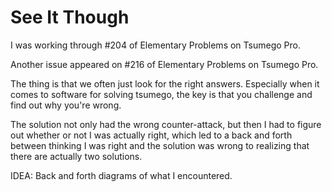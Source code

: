 # See It Though

I was working through #204 of Elementary Problems on Tsumego Pro.

Another issue appeared on #216 of Elementary Problems on Tsumego Pro.

The thing is that we often just look for the right answers. Especially when it comes to software for solving tsumego, the key is that you challenge and find out why you're wrong.

The solution not only had the wrong counter-attack, but then I had to figure out whether or not I was actually right, which led to a back and forth between thinking I was right and the solution was wrong to realizing that there are actually two solutions.

IDEA: Back and forth diagrams of what I encountered.
